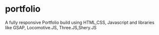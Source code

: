 # portfolio

A fully responsive Portfolio build using HTML,CSS,
Javascript and libraries like GSAP, Locomotive.JS,
Three.JS,Shery.JS